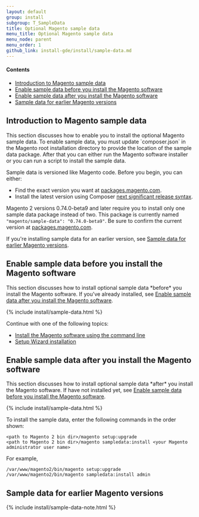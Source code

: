 ```yaml
---
layout: default 
group: install
subgroup: T_SampleData
title: Optional Magento sample data
menu_title: Optional Magento sample data
menu_node: parent
menu_order: 1 
github_link: install-gde/install/sample-data.md
--- 
```


<!-- This topic is referred to from Magento 2 code! Don't change the URL without informing engineering! -->
<!-- Referring file: setup\view\magento\setup\customize-your-store.phtml owned by Ogres -->


#### Contents

*	<a href="#instgde-install-sample-intro">Introduction to Magento sample data</a>
*	<a href="#instgde-install-sample-enable-before">Enable sample data before you install the Magento software</a>
*	<a href="#instgde-install-sample-enable-after">Enable sample data after you install the Magento software</a>
*	<a href="#installgde-install-sample-old">Sample data for earlier Magento versions</a>
 

<h2 id="instgde-prereq-sample-intro">Introduction to Magento sample data</h2>
This section discusses how to enable you to install the optional Magento sample data. To enable sample data, you must update `composer.json` in the Magento root installation directory to provide the location of the sample data package. After that you can either run the Magento software installer or you can run a script to install the sample data.

Sample data is versioned like Magento code. Before you begin, you can either:

*	Find the exact version you want at <a href="http://packages.magento.com/#magento/sample-data" target="_blank">packages.magento.com</a>.
*	Install the latest version using Composer <a href="https://getcomposer.org/doc/01-basic-usage.md#next-significant-release-tilde-and-caret-operators-" target="_blank">next significant release syntax</a>.

<div class="bs-callout bs-callout-info" id="info">
<span class="glyphicon-class">
  <p>Magento 2 versions 0.74.0-beta9 and later require you to install only one sample data package instead of two. This package is currently named <code>"magento/sample-data": "0.74.0-beta9"</code>. Be sure to confirm the current version at <a href="http://packages.magento.com/#magento/sample-data" target="_blank">packages.magento.com</a>.</p>
<p>If you're installing sample data for an earlier version, see <a href="#installgde-install-sample-old">Sample data for earlier Magento versions</a>.</p></span>
</div>

<h2 id="instgde-install-sample-enable-before">Enable sample data before you install the Magento software</h2>
This section discusses how to install optional sample data *before* you install the Magento software. If you've already installed, see <a href="#instgde-install-sample-enable-after">Enable sample data after you install the Magento software</a>.

{% include install/sample-data.html %} 

Continue with one of the following topics:

*	<a href="{{ site.gdeurl }}install-gde/install/cli/install-cli-install.html">Install the Magento software using the command line</a>
*	<a href="{{ site.gdeurl }}install-gde/install/install-web.html">Setup Wizard installation</a>


<h2 id="instgde-install-sample-enable-after">Enable sample data after you install the Magento software</h2>
This section discusses how to install optional sample data *after* you install the Magento software. If have not installed yet, see <a href="#instgde-install-sample-enable-before">Enable sample data before you install the Magento software</a>.
 
{% include install/sample-data.html %}

To install the sample data, enter the following commands in the order shown:

	<path to Magento 2 bin dir>/magento setup:upgrade
	<path to Magento 2 bin dir>/magento sampledata:install <your Magento administrator user name>

For example,

	/var/www/magento2/bin/magento setup:upgrade
	/var/www/magento2/bin/magento sampledata:install admin

<h2 id="installgde-install-sample-old">Sample data for earlier Magento versions</h2>
{% include install/sample-data-note.html %}
